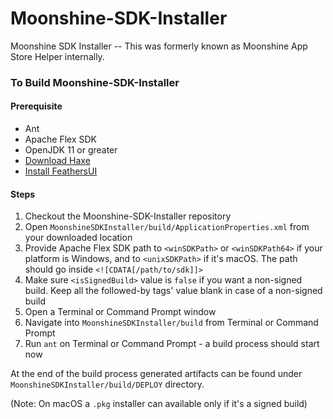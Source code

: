 # Moonshine-SDK-Installer
Moonshine SDK Installer -- This was formerly known as Moonshine App Store Helper internally.

### To Build Moonshine-SDK-Installer

#### Prerequisite
- Ant
- Apache Flex SDK
- OpenJDK 11 or greater
- [Download Haxe](https://haxe.org/download/)
- [Install FeathersUI](https://feathersui.com/learn/haxe-openfl/installation/)

#### Steps

1. Checkout the Moonshine-SDK-Installer repository
2. Open `MoonshineSDKInstaller/build/ApplicationProperties.xml` from your downloaded location
3. Provide Apache Flex SDK path to `<winSDKPath>` or `<winSDKPath64>` if your platform is Windows, and to `<unixSDKPath>` if it's macOS. The path should go inside `<![CDATA[/path/to/sdk]]>`
4. Make sure `<isSignedBuild>` value is `false` if you want a non-signed build. Keep all the followed-by tags' value blank in case of a non-signed build
5. Open a Terminal or Command Prompt window
6. Navigate into `MoonshineSDKInstaller/build` from Terminal or Command Prompt
7. Run `ant` on Terminal or Command Prompt - a build process should start now

At the end of the build process generated artifacts can be found under `MoonshineSDKInstaller/build/DEPLOY` directory.

(Note: On macOS a `.pkg` installer can available only if it's a signed build)

